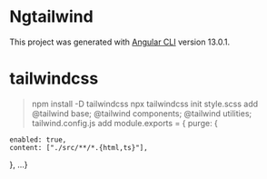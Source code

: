 # Ngtailwind

This project was generated with [Angular CLI](https://github.com/angular/angular-cli) version 13.0.1.

# tailwindcss

> npm install -D tailwindcss
> npx tailwindcss init
> style.scss add
> @tailwind base;
> @tailwind components;
> @tailwind utilities;
> tailwind.config.js add
> module.exports = {
> purge: {

    enabled: true,
    content: ["./src/**/*.{html,ts}"],

},
...}
